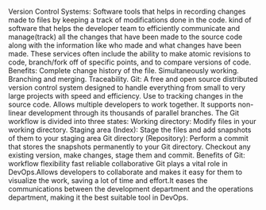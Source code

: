 Version Control Systems:
Software tools that helps in recording changes made to files by keeping a track of modifications done in the code.
kind of software that helps the developer team to efficiently communicate and manage(track) all the changes that have been made to the source code along with the information like who made and what changes have been made.
These services often include the ability to make atomic revisions to code, branch/fork off of specific points, and to compare versions of code.
Benefits:
Complete change history of the file.
Simultaneously working.
Branching and merging.
Traceability.
    Git:
    A free and open source distributed version control system designed to handle everything from small to very large projects with speed and efficiency.
    Use to tracking changes in the source code.
    Allows multiple developers to work together.
    It supports non-linear development through its thousands of parallel branches.
    The Git workflow is divided into three states:
        Working directory: Modify files in your working directory.
        Staging area (Index): Stage the files and add snapshots of them to your staging area
        Git directory (Repository): Perform a commit that stores the snapshots permanently to your Git directory. Checkout any existing version, make changes, stage them and commit.
    Benefits of Git:
    workflow flexibility 
    fast 
    reliable 
    collaborative 
    Git plays a vital role in DevOps.Allows developers to collaborate and makes it easy for them to visualize the work, saving a lot of time and effort.It eases the communications between the development department and the operations department, making it the best suitable tool in DevOps.
